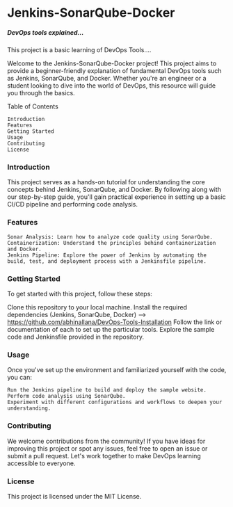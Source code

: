 <h1>Jenkins-SonarQube-Docker</h1>
        <h5>DevOps tools explained...</h5>

This project is a basic learning of DevOps Tools....

Welcome to the Jenkins-SonarQube-Docker project! This project aims to provide a beginner-friendly explanation of fundamental DevOps tools such as Jenkins, SonarQube, and Docker. Whether you're an engineer or a student looking to dive into the world of DevOps, this resource will guide you through the basics.

Table of Contents

    Introduction
    Features
    Getting Started
    Usage
    Contributing
    License


<h3>Introduction</h3>

This project serves as a hands-on tutorial for understanding the core concepts behind Jenkins, SonarQube, and Docker. By following along with our step-by-step guide, you'll gain practical experience in setting up a basic CI/CD pipeline and performing code analysis.

<h3>Features</h3>

    Sonar Analysis: Learn how to analyze code quality using SonarQube.
    Containerization: Understand the principles behind containerization and Docker.
    Jenkins Pipeline: Explore the power of Jenkins by automating the build, test, and deployment process with a Jenkinsfile pipeline.

<h3>Getting Started</h3>

To get started with this project, follow these steps:

   Clone this repository to your local machine.
   Install the required dependencies (Jenkins, SonarQube, Docker) --> <a>https://github.com/abhinallana/DevOps-Tools-Installation</a> 
   Follow the link or documentation of each to set up the particular tools.
   Explore the sample code and Jenkinsfile provided in the repository.

<h3>Usage</h3>

Once you've set up the environment and familiarized yourself with the code, you can:

    Run the Jenkins pipeline to build and deploy the sample website.
    Perform code analysis using SonarQube.
    Experiment with different configurations and workflows to deepen your understanding.

<h3>Contributing</h3>

We welcome contributions from the community! If you have ideas for improving this project or spot any issues, feel free to open an issue or submit a pull request. Let's work together to make DevOps learning accessible to everyone.

<h3>License</h3>

This project is licensed under the MIT License.









